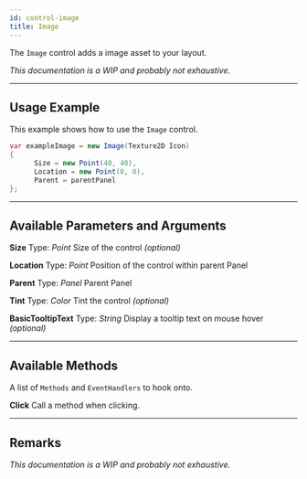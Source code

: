 ```yaml
---
id: control-image
title: Image
---
```


The `Image` control adds a image asset to your layout.

*This documentation is a WIP and probably not exhaustive.*

---

## Usage Example

This example shows how to use the `Image` control.

```cs
var exampleImage = new Image(Texture2D Icon)
{
      Size = new Point(40, 40),
      Location = new Point(0, 0),
      Parent = parentPanel
};
```

---

## Available Parameters and Arguments

**Size**
Type: *Point*
Size of the control *(optional)*

**Location**
Type: *Point*
Position of the control within parent Panel

**Parent**
Type: *Panel*
Parent Panel

**Tint**
Type: *Color*
Tint the control *(optional)*

**BasicTooltipText**
Type: *String*
Display a tooltip text on mouse hover *(optional)*

---

## Available Methods

A list of `Methods` and `EventHandlers` to hook onto.

**Click**
Call a method when clicking.

---

## Remarks

*This documentation is a WIP and probably not exhaustive.*

